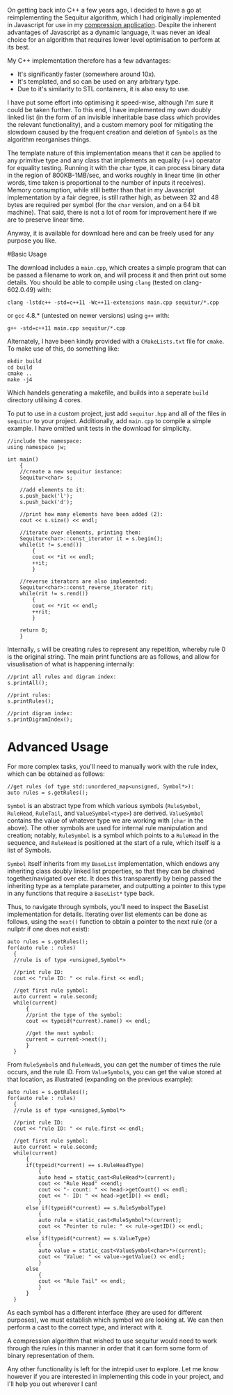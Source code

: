 On getting back into C++ a few years ago, I decided to have a go at reimplementing the Sequitur algorithm, which I had originally implemented in Javascript for use in my [compression application][compressor]. Despite the inherent advantages of Javascript as a dynamic language, it was never an ideal choice for an algorithm that requires lower level optimisation to perform at its best.

My C++ implementation therefore has a few advantages:

- It's significantly faster (somewhere around 10x).
- It's templated, and so can be used on any arbitrary type.
- Due to it's similarity to STL containers, it is also easy to use.

I have put some effort into optimising it speed-wise, although I'm sure it could be taken further. To this end, I have implemented my own doubly linked list (in the form of an invisible inheritable base class which provides the relevant functionality), and a custom memory pool for mitigating the slowdown caused by the frequent creation and deletion of `Symbols` as the algorithm reorganises things.

The template nature of this implementation means that it can be applied to any primitive type and any class that implements an equality (==) operator for equality testing. Running it with the `char` type, it can process binary data in the region of 800KB-1MB/sec, and works roughly in linear time (in other words, time taken is proportional to the number of inputs it receives). Memory consumption, while still better than that in my Javascript implementation by a fair degree, is still rather high, as between 32 and 48 bytes are required per symbol (for the `char` version, and on a 64 bit machine). That said, there is not a lot of room for improvement here if we are to preserve linear time.

Anyway, it is available for download here and can be freely used for any purpose you like.

#Basic Usage

The download includes a `main.cpp`, which creates a simple program that can be passed a filename to work on, and will process it and then print out some details. You should be able to compile using `clang` (tested on clang-602.0.49) with:

```
clang -lstdc++ -std=c++11 -Wc++11-extensions main.cpp sequitur/*.cpp
```

or `gcc` 4.8.* (untested on newer versions) using `g++` with:

```
g++ -std=c++11 main.cpp sequitur/*.cpp
```

Alternately, I have been kindly provided with a `CMakeLists.txt` file for `cmake`. To make use of this, do something like:

```
mkdir build
cd build
cmake ..
make -j4
```

Which handels generating a makefile, and builds into a seperate `build` directory utilising 4 cores.

To put to use in a custom project, just add `sequitur.hpp` and all of the files in `sequitur` to your project. Additionally, add `main.cpp` to compile a simple example. I have omitted unit tests in the download for simplicity.

```
//include the namespace:
using namespace jw;

int main()
	{
	//create a new sequitur instance:
	Sequitur<char> s;

	//add elements to it:
	s.push_back('l');
	s.push_back('d');

	//print how many elements have been added (2):
	cout << s.size() << endl;

	//iterate over elements, printing them:
	Sequitur<char>::const_iterator it = s.begin();
	while(it != s.end())
		{
		cout << *it << endl;
		++it;
		}
	
	//reverse iterators are also implemented:
	Sequitur<char>::const_reverse_iterator rit;
	while(rit != s.rend())
		{
		cout << *rit << endl;
		++rit;
		}
	
	return 0;	
	}
```

Internally, `s` will be creating rules to represent any repetition, whereby rule 0 is the original string. The main print functions are as follows, and allow for visualisation of what is happening internally:

```
//print all rules and digram index:
s.printAll();

//print rules:
s.printRules();

//print digram index:
s.printDigramIndex();

```

# Advanced Usage

For more complex tasks, you'll need to manually work with the rule index, which can be obtained as follows:

```
//get rules (of type std::unordered_map<unsigned, Symbol*>):
auto rules = s.getRules();
```

`Symbol` is an abstract type from which various symbols (`RuleSymbol`, `RuleHead`, `RuleTail`, and `ValueSymbol<type>`) are derived. `ValueSymbol` contains the value of whatever type we are working with (`char` in the above). The other symbols are used for internal rule manipulation and creation; notably, `RuleSymbol` is a symbol which points to a `RuleHead` in the sequence, and `RuleHead` is positioned at the start of a rule, which itself is a list of Symbols.

`Symbol` itself inherits from my `BaseList` implementation, which endows any inheriting class doubly linked list properties, so that they can be chained together/navigated over etc. It does this transparently by being passed the inheriting type as a template parameter, and outputting a pointer to this type in any functions that require a `BaseList*` type back.

Thus, to navigate through symbols, you'll need to inspect the BaseList implementation for details. Iterating over list elements can be done as follows, using the `next()` function to obtain a pointer to the next rule (or a nullptr if one does not exist):

```
auto rules = s.getRules();
for(auto rule : rules)
  {
  //rule is of type <unsigned,Symbol*>
  
  //print rule ID:
  cout << "rule ID: " << rule.first << endl;
  
  //get first rule symbol:
  auto current = rule.second;
  while(current)
      {
      //print the type of the symbol:
      cout << typeid(*current).name() << endl;
      
      //get the next symbol:
      current = current->next();
      }
  }
```

From `RuleSymbol`s and `RuleHead`s, you can get the number of times the rule occurs, and the rule ID. From `ValueSymbol`s, you can get the value stored at that location, as illustrated (expanding on the previous example):

```
auto rules = s.getRules();
for(auto rule : rules)
  {
  //rule is of type <unsigned,Symbol*>
  
  //print rule ID:
  cout << "rule ID: " << rule.first << endl;
  
  //get first rule symbol:
  auto current = rule.second;
  while(current)
      {
      if(typeid(*current) == s.RuleHeadType)
          {
          auto head = static_cast<RuleHead*>(current);
          cout << "Rule Head" <<endl;
          cout << "- count: " << head->getCount() << endl;
          cout << "- ID: " << head->getID() << endl;
          }
      else if(typeid(*current) == s.RuleSymbolType)
          {
          auto rule = static_cast<RuleSymbol*>(current);
          cout << "Pointer to rule: " << rule->getID() << endl;
          }
      else if(typeid(*current) == s.ValueType)
          {
          auto value = static_cast<ValueSymbol<char>*>(current);
          cout << "Value: " << value->getValue() << endl;
          }
      else
          {
          cout << "Rule Tail" << endl;
          }
      }
  }
```

As each symbol has a different interface (they are used for different purposes), we must establish which symbol we are looking at. We can then perform a cast to the correct type, and interact with it.

A compression algorithm that wished to use sequitur would need to work through the rules in this manner in order that it can form some form of binary representation of them.

Any other functionality is left for the intrepid user to explore. Let me know however if you are interested in implementing this code in your project, and I'll help you out wherever I can!


[compressor]: http://unbui.lt/projects/compressor
